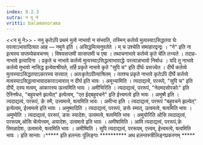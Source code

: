 ```yaml
---
index: 8.2.3
sutra: न मु ने
vritti: balamanorama
---
```


<<न मु ने>> - ननु कृतेऽपि प्रथमं मुत्वे नाभावो न संभवति, तस्मिन् कर्तव्ये मुत्वस्याऽसिद्धतया घेः परत्वाऽभावादित्यत आह — नमुने इति । असिद्धमित्यनुवर्तते । म् च उश्चेति समाहारद्वन्द्वः । "ने" इति ना इत्यस्य सप्तम्येकवचनम् । विषयसप्तमी सत्सप्तमी च एषा । तथाचनाभावे कर्तव्ये कृते चे॑ति लभ्यते । तदाह-नाभावे इत्यादिना । प्रकृते च नाभावे कर्तव्ये मुत्वस्याऽसिद्धत्वाभावाद्धेः परत्वान्नाभावो निर्बाधः । यदि तु नाभावे कर्तव्ये मुभावो नासिद्ध इत्येवाश्रीयते, तर्हि प्रकृते नाभावे कृते "सुपि च" इति दीर्घः प्रसज्येत । दीर्घे कर्तव्ये मुत्वस्याऽसिद्धतयाऽकारस्य सत्त्वात् । अतःकृतेऽपी॑त्याश्रितम् । ततश्च प्रकृते नाभावे कृतेऽपि दीर्घे कर्तव्ये मत्वस्याऽसिद्धत्वाभावादकाराऽभावात् न दीर्घ इति भावः । अमूभ्यामिति । त्यदाद्यत्वे, पररूपे, "सुपि च" इति दीर्घे, दस्य मत्वम्, आकारस्य ऊत्त्वमिति भावः । अमीभिरिति । त्यदाद्यत्वं, पररूपं, "नेदमदसोरकोः" इति ऐस्निषेधः, "बहुवचने झल्येत्" इत्येत्वम्, "एत ईद्बहुवचने" इति ईत्त्वमत्वे इति भावः । अमुष्मै इति । त्यदाद्यत्वं, पररूपं, ङेः स्मै, उत्त्वमत्वे, षत्वमिति भावः । अमीभ्य इति । त्यदाद्यत्वं, पररूपं "बहुवचने झल्येत्" इत्येत्वम्, ईत्त्वमत्वे इति भावः । अमुष्मादिति । त्यदाद्यत्वं, पररूपं, ङसेः स्मात्, उत्वमत्वे, षत्वमिति भावः । अमुष्येति । त्यदाद्यत्वं, पररूपं, ङसः स्यादेशः, उत्वमत्वे, षत्वमिति भावः । अमुयोरिति ओसि त्यदाद्यत्वं, पररूपम्,ओसि चे॑त्येत्त्वम्, अयादेशः, उत्वमत्वे इति भावः । अमीषामिति । आमि त्यदाद्यत्वं, पररूपं,ङेः स्मिन्नादेशः, उत्वमत्वे, षत्वमिति भावः । अमीष्विति । सुपि त्यदाद्यत्वं, पररूपम्, एत्त्वम्, ईत्त्वमत्वे, षत्वमिति भावः । इति सान्ताः ।***** इति हलन्ताः पुंलिङ्गाः ********** अथ हलन्तस्त्रीलिङ्गप्रकरणम् *****